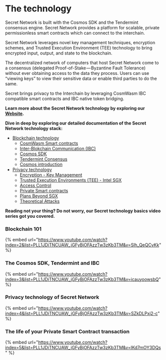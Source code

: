 # The technology

Secret Network is built with the Cosmos SDK and the Tendermint consensus engine. Secret Network provides a platform for scalable, private permissionless smart contracts which can connect to the interchain.

Secret Network leverages novel key management techniques, encryption schemes, and Trusted Execution Environment (TEE) technology to bring encrypted input, output, and state to the blockchain.

The decentralized network of computers that host Secret Network come to a consensus (delegated Proof-of-Stake — Byzantine Fault Tolerance) without ever obtaining access to the data they process. Users can use “viewing keys” to view their sensitive data or enable third parties to do the same.

Secret brings privacy to the Interchain by leveraging CosmWasm IBC compatible smart contracts and IBC native token bridging.

**Learn more about the Secret Network technology by exploring our** [**Website**](https://scrt.network/about/about-secret-network/)**.**

**Dive in deep by exploring our detailed documentation of the Secret Network technology stack:**

* [Blockchain technology](../../introduction/secret-network-techstack/blockchain-technology/)
  * [CosmWasm Smart contracts](../../introduction/secret-network-techstack/blockchain-technology/cosmwasm.md)
  * [Inter-Blokchain Communication (IBC)](../../introduction/secret-network-techstack/blockchain-technology/ibc.md)
  * [Cosmos SDK](../../introduction/secret-network-techstack/blockchain-technology/cosmos-sdk.md)
  * [Tendermint Consensus](../../introduction/secret-network-techstack/blockchain-technology/tendermint.md)
  * [Cosmos introduction](../../introduction/secret-network-techstack/blockchain-technology/cosmos-basics.md)
* [Privacy technology](../../introduction/secret-network-techstack/privacy-technology/)
  * [Encryption - Key Management](../../introduction/secret-network-techstack/privacy-technology/encryption-key-management/)
  * [Trusted Execution Environments (TEE) - Intel SGX](../../introduction/secret-network-techstack/privacy-technology/intel-sgx/)
  * [Access Control](../../development/development-concepts/example-contracts/secret-contract-fundamentals/access-control/)
  * [Private Smart contracts](../../introduction/secret-network-techstack/privacy-technology/private-computation-and-consensus-flow.md)
  * [Plans Beyond SGX](broken-reference)
  * [Theoretical Attacks](broken-reference)

**Reading not your thing? Do not worry, our Secret technology basics video series got you covered.**

### Blockchain 101

{% embed url="https://www.youtube.com/watch?index=2&list=PLL1JDiTNCUAW_jGFyBjOFAzzTw3zKb3TM&v=Slh_QeQCvKk" %}

### The Cosmos SDK, Tendermint and IBC

{% embed url="https://www.youtube.com/watch?index=3&list=PLL1JDiTNCUAW_jGFyBjOFAzzTw3zKb3TM&v=icauyoowsbQ" %}

### Privacy technology of Secret Network

{% embed url="https://www.youtube.com/watch?index=4&list=PLL1JDiTNCUAW_jGFyBjOFAzzTw3zKb3TM&v=SZkDLPxj2-c" %}

### The life of your Private Smart Contract transaction

{% embed url="https://www.youtube.com/watch?index=5&list=PLL1JDiTNCUAW_jGFyBjOFAzzTw3zKb3TM&v=IKd7mOY3DQs" %}
